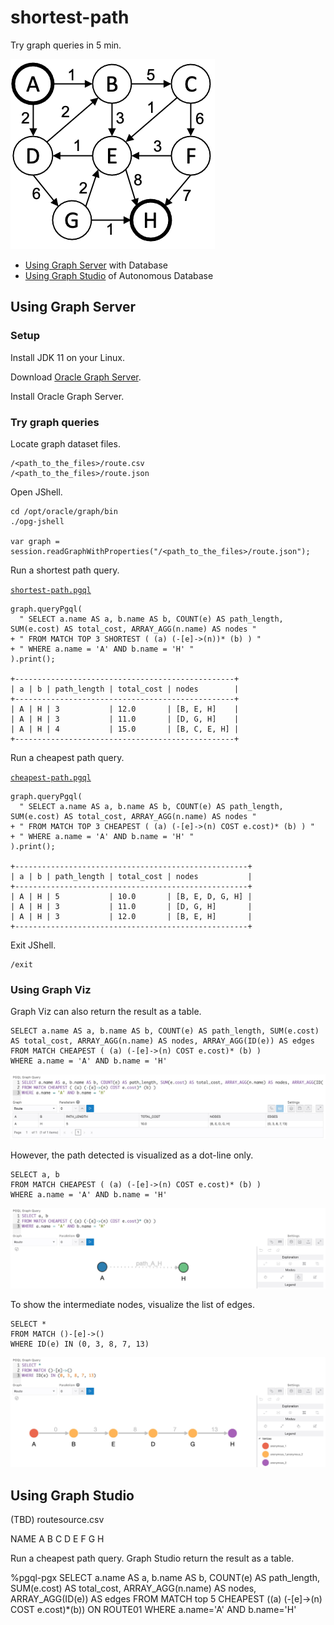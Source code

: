 # shortest-path

Try graph queries in 5 min.

![](./graph.png)

- [Using Graph Server](#Using-Graph-Server) with Database
- [Using Graph Studio](#Using-Graph-Studio) of Autonomous Database

## Using Graph Server

### Setup

Install JDK 11 on your Linux.

Download [Oracle Graph Server](https://www.oracle.com/database/technologies/spatialandgraph/property-graph-features/graph-server-and-client/graph-server-and-client-downloads.html).

Install Oracle Graph Server.

### Try graph queries

Locate graph dataset files.

    /<path_to_the_files>/route.csv
    /<path_to_the_files>/route.json

Open JShell.

    cd /opt/oracle/graph/bin
    ./opg-jshell

    var graph = session.readGraphWithProperties("/<path_to_the_files>/route.json");

Run a shortest path query.

[`shortest-path.pgql`](./pgql/shortest-path.pgql)

    graph.queryPgql(
      " SELECT a.name AS a, b.name AS b, COUNT(e) AS path_length, SUM(e.cost) AS total_cost, ARRAY_AGG(n.name) AS nodes "
    + " FROM MATCH TOP 3 SHORTEST ( (a) (-[e]->(n))* (b) ) "
    + " WHERE a.name = 'A' AND b.name = 'H' "
    ).print();

    +-------------------------------------------------+
    | a | b | path_length | total_cost | nodes        |
    +-------------------------------------------------+
    | A | H | 3           | 12.0       | [B, E, H]    |
    | A | H | 3           | 11.0       | [D, G, H]    |
    | A | H | 4           | 15.0       | [B, C, E, H] |
    +-------------------------------------------------+

Run a cheapest path query.

[`cheapest-path.pgql`](./pgql/cheapest-path.pgql)

    graph.queryPgql(
      " SELECT a.name AS a, b.name AS b, COUNT(e) AS path_length, SUM(e.cost) AS total_cost, ARRAY_AGG(n.name) AS nodes "
    + " FROM MATCH TOP 3 CHEAPEST ( (a) (-[e]->(n) COST e.cost)* (b) ) "
    + " WHERE a.name = 'A' AND b.name = 'H' "
    ).print();

    +----------------------------------------------------+
    | a | b | path_length | total_cost | nodes           |
    +----------------------------------------------------+
    | A | H | 5           | 10.0       | [B, E, D, G, H] |
    | A | H | 3           | 11.0       | [D, G, H]       |
    | A | H | 3           | 12.0       | [B, E, H]       |
    +----------------------------------------------------+

Exit JShell.

    /exit

### Using Graph Viz

Graph Viz can also return the result as a table.

    SELECT a.name AS a, b.name AS b, COUNT(e) AS path_length, SUM(e.cost) AS total_cost, ARRAY_AGG(n.name) AS nodes, ARRAY_AGG(ID(e)) AS edges
    FROM MATCH CHEAPEST ( (a) (-[e]->(n) COST e.cost)* (b) )
    WHERE a.name = 'A' AND b.name = 'H'

![](./img/screen01.jpg)

However, the path detected is visualized as a dot-line only.

    SELECT a, b
    FROM MATCH CHEAPEST ( (a) (-[e]->(n) COST e.cost)* (b) )
    WHERE a.name = 'A' AND b.name = 'H'

![](./img/screen02.jpg)

To show the intermediate nodes, visualize the list of edges.

    SELECT *
    FROM MATCH ()-[e]->()
    WHERE ID(e) IN (0, 3, 8, 7, 13)

![](./img/screen03.jpg)

## Using Graph Studio

(TBD)
routesource.csv

NAME
A
B
C
D
E
F
G
H

Run a cheapest path query. Graph Studio return the result as a table.

%pgql-pgx
SELECT a.name AS a, b.name AS b, COUNT(e) AS path_length, SUM(e.cost) AS total_cost, ARRAY_AGG(n.name) AS nodes, ARRAY_AGG(ID(e)) AS edges 
FROM MATCH top 5 CHEAPEST ((a) (-[e]->(n) COST e.cost)*(b)) ON ROUTE01 
WHERE a.name='A' AND b.name='H'
